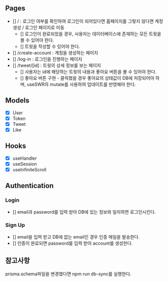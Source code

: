 ## Pages

- [] / : 로그인 여부를 확인하여 로그인이 되어있다면 홈페이지를 그렇지 않다면 계정 생성 / 로그인 페이지로 이동
  - [] 로그인이 완료되었을 경우, 사용자는 데이터베이스에 존재하는 모든 트윗을 볼 수 있어야 한다.
  - [] 트윗을 작성할 수 있어야 한다.
- [] /create-account : 계정을 생성하는 페이지
- [] /log-in : 로그인을 진행하는 페이지
- [] /tweet/[id] : 트윗의 상세 정보를 보는 페이지
  - [] 사용자는 id에 해당하는 트윗의 내용과 좋아요 버튼을 볼 수 있어야 한다.
  - [] 좋아요 버튼 구현 - 클릭했을 경우 좋아요의 상태값이 DB에 저장되어야 하며, useSWR의 mutate를 사용하여 업데이트를 반영해야 한다.

## Models

- [x] User
- [x] Token
- [x] Tweet
- [x] Like

## Hooks

- [x] useHandler
- [x] useSession
- [x] useInfiniteScroll

## Authentication

### Login

- [] email과 password를 입력 받아 DB에 있는 정보와 일치하면 로그인시킨다.

### Sign Up

- [] email을 입력 받고 DB에 없는 email인 경우 인증 메일을 발송한다.
- [] 인증이 완료되면 password를 입력 받아 account를 생성한다.

## 참고사항

prisma.schema파일을 변경했다면 npm run db-sync를 실행한다.
